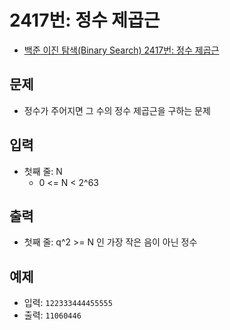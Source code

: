 # 2417번: 정수 제곱근
- [백준 이진 탐색(Binary Search) 2417번: 정수 제곱근](https://www.acmicpc.net/problem/2417)

## 문제
- 정수가 주어지면 그 수의 정수 제곱근을 구하는 문제

## 입력
- 첫째 줄: N
  - 0 <= N < 2^63

## 출력
- 첫째 줄: q^2 >= N 인 가장 작은 음이 아닌 정수

## 예제
- 입력: `122333444455555`
- 출력: `11060446`